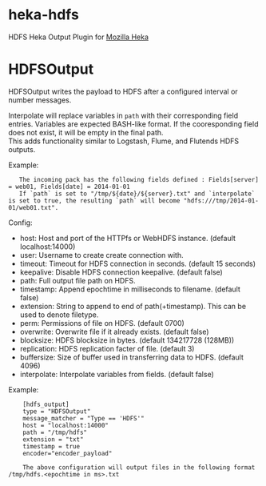 heka-hdfs
=========
HDFS Heka Output Plugin for [Mozilla Heka](http://hekad.readthedocs.org/)

HDFSOutput
==========
HDFSOutput writes the payload to HDFS after a configured interval or number messages.

Interpolate will replace variables in `path` with their corresponding field entries.  Variables are expected BASH-like format.  If the cooresponding field does not exist, it will be empty in the final path.  
This adds functionality similar to Logstash, Flume, and Flutends HDFS outputs.  

Example:

       The incoming pack has the following fields defined : Fields[server] = web01, Fields[date] = 2014-01-01
       If `path` is set to "/tmp/${date}/${server}.txt" and `interpolate` is set to true, the resulting `path` will become "hdfs:///tmp/2014-01-01/web01.txt".

Config:
- host: Host and port of the HTTPfs or WebHDFS instance. (default localhost:14000)
- user: Username to create create connection with.
- timeout: Timeout for HDFS connection in seconds. (default 15 seconds)
- keepalive: Disable HDFS connection keepalive. (default false)
- path: Full output file path on HDFS.  
- timestamp: Append epochtime in milliseconds to filename. (default false)
- extension: String to append to end of path(+timestamp).  This can be used to denote filetype.  
- perm: Permissions of file on HDFS. (default 0700)
- overwrite: Overwrite file if it already exists. (default false)
- blocksize: HDFS blocksize in bytes. (default 134217728 (128MB))
- replication: HDFS replication facter of file. (default 3)
- buffersize: Size of buffer used in transferring data to HDFS. (default 4096)
- interpolate: Interpolate variables from fields.  (default false)

Example:

        [hdfs_output]
        type = "HDFSOutput"
        message_matcher = "Type == 'HDFS'"
        host = "localhost:14000"
        path = "/tmp/hdfs"
        extension = "txt"
        timestamp = true
        encoder="encoder_payload"
        
        The above configuration will output files in the following format /tmp/hdfs.<epochtime in ms>.txt
